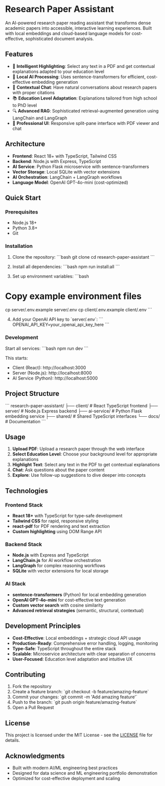 # Research Paper Assistant

An AI-powered research paper reading assistant that transforms dense academic papers into accessible, interactive learning experiences. Built with local embeddings and cloud-based language models for cost-effective, sophisticated document analysis.

## Features

- 🎯 **Intelligent Highlighting**: Select any text in a PDF and get contextual explanations adapted to your education level
- 🧠 **Local AI Processing**: Uses sentence-transformers for efficient, cost-effective embedding generation
- 💬 **Contextual Chat**: Have natural conversations about research papers with proper citations
- 📚 **Education Level Adaptation**: Explanations tailored from high school to PhD level
- 🔍 **Advanced RAG**: Sophisticated retrieval-augmented generation using LangChain and LangGraph
- 📱 **Professional UI**: Responsive split-pane interface with PDF viewer and chat

## Architecture

- **Frontend**: React 18+ with TypeScript, Tailwind CSS
- **Backend**: Node.js with Express, TypeScript
- **AI Service**: Python Flask microservice with sentence-transformers
- **Vector Storage**: Local SQLite with vector extensions
- **AI Orchestration**: LangChain + LangGraph workflows
- **Language Model**: OpenAI GPT-4o-mini (cost-optimized)

## Quick Start

### Prerequisites
- Node.js 18+
- Python 3.8+
- Git

### Installation

1. Clone the repository:
\`\`\`bash
git clone <repository-url>
cd research-paper-assistant
\`\`\`

2. Install all dependencies:
\`\`\`bash
npm run install:all
\`\`\`

3. Set up environment variables:
\`\`\`bash
# Copy example environment files
cp server/.env.example server/.env
cp client/.env.example client/.env
\`\`\`

4. Add your OpenAI API key to \`server/.env\`:
\`\`\`
OPENAI_API_KEY=your_openai_api_key_here
\`\`\`

### Development

Start all services:
\`\`\`bash
npm run dev
\`\`\`

This starts:
- Client (React): http://localhost:3000
- Server (Node.js): http://localhost:8000
- AI Service (Python): http://localhost:5000

## Project Structure

\`\`\`
research-paper-assistant/
├── client/          # React TypeScript frontend
├── server/          # Node.js Express backend
├── ai-service/      # Python Flask embedding service
├── shared/          # Shared TypeScript interfaces
└── docs/           # Documentation
\`\`\`

## Usage

1. **Upload PDF**: Upload a research paper through the web interface
2. **Select Education Level**: Choose your background level for appropriate explanations
3. **Highlight Text**: Select any text in the PDF to get contextual explanations
4. **Chat**: Ask questions about the paper content
5. **Explore**: Use follow-up suggestions to dive deeper into concepts

## Technologies

### Frontend Stack
- **React 18+** with TypeScript for type-safe development
- **Tailwind CSS** for rapid, responsive styling
- **react-pdf** for PDF rendering and text extraction
- **Custom highlighting** using DOM Range API

### Backend Stack
- **Node.js** with Express and TypeScript
- **LangChain.js** for AI workflow orchestration
- **LangGraph** for complex reasoning workflows
- **SQLite** with vector extensions for local storage

### AI Stack
- **sentence-transformers** (Python) for local embedding generation
- **OpenAI GPT-4o-mini** for cost-effective text generation
- **Custom vector search** with cosine similarity
- **Advanced retrieval strategies** (semantic, structural, contextual)

## Development Principles

- **Cost-Effective**: Local embeddings + strategic cloud API usage
- **Production-Ready**: Comprehensive error handling, logging, monitoring
- **Type-Safe**: TypeScript throughout the entire stack
- **Scalable**: Microservice architecture with clear separation of concerns
- **User-Focused**: Education level adaptation and intuitive UX

## Contributing

1. Fork the repository
2. Create a feature branch: \`git checkout -b feature/amazing-feature\`
3. Commit your changes: \`git commit -m 'Add amazing feature'\`
4. Push to the branch: \`git push origin feature/amazing-feature\`
5. Open a Pull Request

## License

This project is licensed under the MIT License - see the [LICENSE](LICENSE) file for details.

## Acknowledgments

- Built with modern AI/ML engineering best practices
- Designed for data science and ML engineering portfolio demonstration
- Optimized for cost-effective deployment and scaling